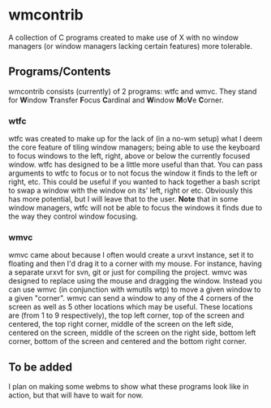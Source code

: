 # wmcontrib

A collection of C programs created to make use of X with no window managers
(or window managers lacking certain features) more tolerable.


## Programs/Contents

wmcontrib consists (currently) of 2 programs: wtfc and wmvc. They stand for
**W**indow **T**ransfer **F**ocus **C**ardinal and **W**indow **M**o**V**e
**C**orner.


### wtfc

wtfc was created to make up for the lack of (in a no-wm setup) what I deem
the core feature of tiling window managers; being able to use the keyboard
to focus windows to the left, right, above or below the currently focused
window. wtfc has designed to be a little more useful than that. You can pass
arguments to wtfc to focus or to not focus the window it finds to the left or
right, etc. This could be useful if you wanted to hack together a bash script
to swap a window with the window on its' left, right or etc. Obviously this
has more potential, but I will leave that to the user. **Note** that in some
window managers, wtfc will not be able to focus the windows it finds due to
the way they control window focusing.


### wmvc

wmvc came about because I often would create a urxvt instance, set it to
floating and then I'd drag it to a corner with my mouse. For instance, having
a separate urxvt for svn, git or just for compiling the project. wmvc was
designed to replace using the mouse and dragging the window. Instead you can
use wmvc (in conjunction with wmutils wtp) to move a given window to a given
"corner". wmvc can send a window to any of the 4 corners of the screen as well
as 5 other locations which may be useful. These locations are (from 1
to 9 respectively), the top left corner, top of the screen and centered, the
top right corner, middle of the screen on the left side, centered on the
screen, middle of the screen on the right side, bottom left corner, bottom
of the screen and centered and the bottom right corner.


## To be added

I plan on making some webms to show what these programs look like in action,
but that will have to wait for now.
